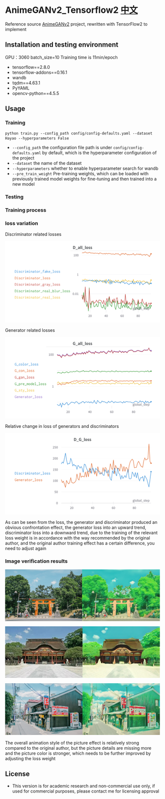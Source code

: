 # AnimeGANv2_Tensorflow2     [中文](README_ZH.md)
Reference source [AnimeGANv2](https://github.com/TachibanaYoshino/AnimeGAN) project, rewritten with TensorFlow2 to implement

## Installation and testing environment

GPU：3060 batch_size=10 Training time is 11min/epoch

- tensorflow==2.8.0
- tensorflow-addons==0.16.1
- wandb
- tqdm==4.63.1
- PyYAML
- opencv-python==4.5.5

## Usage

### Training

```shell
python train.py --config_path config/config-defaults.yaml --dataset Hayao --hyperparameters False
```

- `--config_path` the configuration file path is under `config/config-defaults.yaml` by default, which is the hyperparameter configuration of the project
- `--dataset` the name of the dataset
- `--hyperparameters` whether to enable hyperparameter search for wandb
- `--pre_train_weight` Pre-training weights, which can be loaded with previously trained model weights for fine-tuning and then trained into a new model

### Testing

### Training process

### loss variation

Discriminator related losses

![image-20220624202624359](doc_pic/D_all_loss.png)



Generator related losses

![image-20220624202832128](doc_pic/G_all_loss.png)



Relative change in loss of generators and discriminators

![image-20220624202944846](doc_pic/D_G_loss.png)

As can be seen from the loss, the generator and discriminator produced an obvious confrontation effect, the generator loss into an upward trend, discriminator loss into a downward trend, due to the training of the relevant loss weight is in accordance with the way recommended by the original author, and the original author training effect has a certain difference, you need to adjust again

### Image verification results

![图片1](doc_pic/pic.png)

![pic2](doc_pic/pic2.png)

![pic3](doc_pic/pic3.png)

The overall animation style of the picture effect is relatively strong compared to the original author, but the picture details are missing more and the picture color is stronger, which needs to be further improved by adjusting the loss weight


## License
- This version is for academic research and non-commercial use only, if used for commercial purposes, please contact me for licensing approval